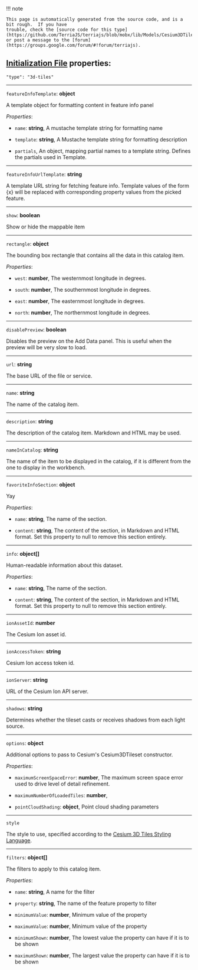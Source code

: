 !!! note    This page is automatically generated from the source code, and is a bit rough.  If you have    trouble, check the [source code for this type](https://github.com/TerriaJS/terriajs/blob/mobx/lib/Models/Cesium3DTilesCatalogItem.ts) or post a message to the [forum](https://groups.google.com/forum/#!forum/terriajs).## [Initialization File](../../customizing/initialization-files.md) properties:`"type": "3d-tiles"`-----`featureInfoTemplate`: **object**A template object for formatting content in feature info panel_Properties_:* `name`: **string**, A mustache template string for formatting name* `template`: **string**, A Mustache template string for formatting description* `partials`, An object, mapping partial names to a template string. Defines the partials used in Template.-----`featureInfoUrlTemplate`: **string**A template URL string for fetching feature info. Template values of the form {x} will be replaced with corresponding property values from the picked feature.-----`show`: **boolean**Show or hide the mappable item-----`rectangle`: **object**The bounding box rectangle that contains all the data in this catalog item._Properties_:* `west`: **number**, The westernmost longitude in degrees.* `south`: **number**, The southernmost longitude in degrees.* `east`: **number**, The easternmost longitude in degrees.* `north`: **number**, The northernmost longitude in degrees.-----`disablePreview`: **boolean**Disables the preview on the Add Data panel. This is useful when the preview will be very slow to load.-----`url`: **string**The base URL of the file or service.-----`name`: **string**The name of the catalog item.-----`description`: **string**The description of the catalog item. Markdown and HTML may be used.-----`nameInCatalog`: **string**The name of the item to be displayed in the catalog, if it is different from the one to display in the workbench.-----`favoriteInfoSection`: **object**Yay_Properties_:* `name`: **string**, The name of the section.* `content`: **string**, The content of the section, in Markdown and HTML format. Set this property to null to remove this section entirely.-----`info`: **object[]**Human-readable information about this dataset._Properties_:* `name`: **string**, The name of the section.* `content`: **string**, The content of the section, in Markdown and HTML format. Set this property to null to remove this section entirely.-----`ionAssetId`: **number**The Cesium Ion asset id.-----`ionAccessToken`: **string**Cesium Ion access token id.-----`ionServer`: **string**URL of the Cesium Ion API server.-----`shadows`: **string**Determines whether the tileset casts or receives shadows from each light source.-----`options`: **object**Additional options to pass to Cesium's Cesium3DTileset constructor._Properties_:* `maximumScreenSpaceError`: **number**, The maximum screen space error used to drive level of detail refinement.* `maximumNumberOfLoadedTiles`: **number**, * `pointCloudShading`: **object**, Point cloud shading parameters-----`style`The style to use, specified according to the [Cesium 3D Tiles Styling Language](https://github.com/AnalyticalGraphicsInc/3d-tiles/tree/master/specification/Styling).-----`filters`: **object[]**The filters to apply to this catalog item._Properties_:* `name`: **string**, A name for the filter* `property`: **string**, The name of the feature property to filter* `minimumValue`: **number**, Minimum value of the property* `maximumValue`: **number**, Minimum value of the property* `minimumShown`: **number**, The lowest value the property can have if it is to be shown* `maximumShown`: **number**, The largest value the property can have if it is to be shown